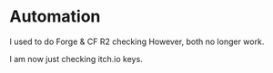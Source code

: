 # Automation
I used to do Forge & CF R2 checking
However, both no longer work.

I am now just checking itch.io keys.
